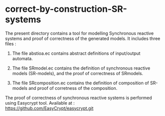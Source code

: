 # correct-by-construction-SR-systems


The present directory contains a tool for modelling Synchronous reactive systems and proof of 
correctness of the generated models. It includes three files : 

1. The file abstioa.ec contains abstract definitions of input/output automata. 

2. The file SRmodel.ec contains the definition of synchronous reactive models (SR-models), and 
the proof of correctness of SRmodels.

3. The file SRcomposition.ec contains the definition of composition of SR-models and proof of 
corretness of the composition.

The proof of correctness of synchronous reactive systems  is performed using Easycrypt tool. 
Available at : https://github.com/EasyCrypt/easycrypt.git
   
